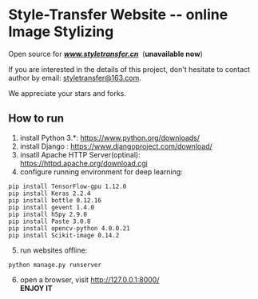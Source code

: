 # Style-Transfer Website -- online Image Stylizing
Open source for ***www.styletransfer.cn*** &nbsp;(**unavailable now**)

If you are interested in the details of this project, don't hesitate to contact author by email: styletransfer@163.com.

We appreciate your stars and forks.

## How to run
1. install Python 3.\*: https://www.python.org/downloads/
2. install Django : https://www.djangoproject.com/download/
3. insatll Apache HTTP Server(optinal): https://httpd.apache.org/download.cgi
4. configure running environment for deep learning: 
```
pip install TensorFlow-gpu 1.12.0
pip install Keras 2.2.4
pip install bottle 0.12.16
pip install gevent 1.4.0
pip install h5py 2.9.0
pip install Paste 3.0.8
pip install opencv-python 4.0.0.21
pip install Scikit-image 0.14.2
```
5. run websites offline:
```
python manage.py runserver
```
6. open a browser, visit http://127.0.0.1:8000/ <br>
**ENJOY IT**
